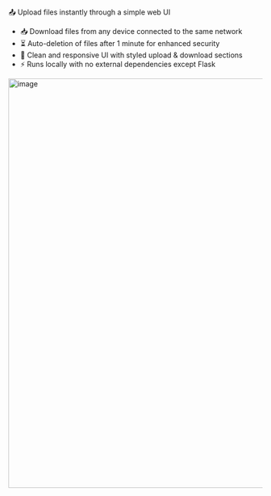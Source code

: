  📤 Upload files instantly through a simple web UI  
- 📥 Download files from any device connected to the same network  
- ⏳ Auto-deletion of files after 1 minute for enhanced security  
- 🎨 Clean and responsive UI with styled upload & download sections  
- ⚡ Runs locally with no external dependencies except Flask  
<img width="1912" height="811" alt="image" src="https://github.com/user-attachments/assets/d5a65c33-2cae-42b5-aac3-603c3bbe7a69" />
